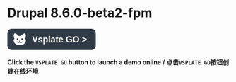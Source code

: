 # Drupal 8.6.0-beta2-fpm

<a href="https://www.vsplate.com/?docker-compose=https://github.com/vsplate/dcenvs/drupal/8.6.0-beta2-fpm"><img alt="VSPLATE GO" src="https://raw.githubusercontent.com/vsplate/images/master/vsgo_btn.png" width="200px"></a>

**Click the `VSPLATE GO` button to launch a demo online / 点击`VSPLATE GO`按钮创建在线环境**